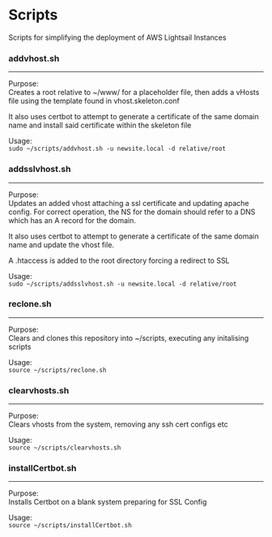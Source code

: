 # Scripts
Scripts for simplifying the deployment of AWS Lightsail Instances

### addvhost.sh
---
Purpose: \
Creates a root relative to ~/www/ for a placeholder file, then adds a vHosts file using the template found in vhost.skeleton.conf

It also uses certbot to attempt to generate a certificate of the same domain name and install said certificate within the skeleton file

Usage: \
`sudo ~/scripts/addvhost.sh -u newsite.local -d relative/root`

### addsslvhost.sh
---
Purpose: \
Updates an added vhost attaching a ssl certificate and updating apache config. For correct operation, the NS for the domain should refer to a DNS which has an A record for the domain.

It also uses certbot to attempt to generate a certificate of the same domain name and update the vhost file.

A .htaccess is added to the root directory forcing a redirect to SSL

Usage: \
`sudo ~/scripts/addsslvhost.sh -u newsite.local -d relative/root`


### reclone.sh
---
Purpose: \
Clears and clones this repository into ~/scripts, executing any initalising scripts

Usage: \
`source ~/scripts/reclone.sh`

### clearvhosts.sh
---
Purpose: \
Clears vhosts from the system, removing any ssh cert configs etc

Usage: \
`source ~/scripts/clearvhosts.sh`

### installCertbot.sh
---
Purpose: \
Installs Certbot on a blank system preparing for SSL Config

Usage: \
`source ~/scripts/installCertbot.sh`

